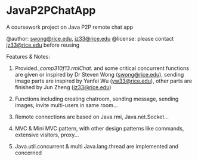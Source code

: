 JavaP2PChatApp
==============

A coursework project on Java P2P remote chat app

@author: swong@rice.edu, jz33@rice.edu
@license: please contact jz33@rice.edu before reusing

Features & Notes:

1. Provided.*,comp310f13.rmiChat.* and some critical concurrent functions are given or inspired by Dr Steven Wong (swong@rice.edu), sending image parts are inspired by Yanfei Wu (yw33@rice.edu), other parts are finished by Jun Zheng (jz33@rice.edu)

2. Functions including creating chatroom, sending message, sending images, invite multi-users in same room...

3. Remote connections are based on Java.rmi, Java.net.Socket...

4. MVC & Mini MVC pattern, with other design patterns like commands, extensive visitors, proxy...

5. Java.util.concurrent & multi Java.lang.thread are implemented and concerned
